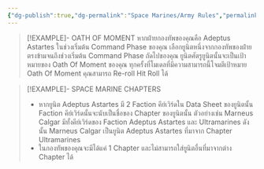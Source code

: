 ```yaml
---
{"dg-publish":true,"dg-permalink":"Space Marines/Army Rules","permalink":"/Space Marines/Army Rules/","created":"2024-01-04T01:10:24.775+07:00","updated":"2024-01-04T01:14:35.438+07:00"}
---
```


> [!EXAMPLE]- OATH OF MOMENT
> หากฝ่ายกองทัพของคุณคือ Adeptus Astartes ในช่วงเริ่มต้น Command Phase ของคุณ เลือกยูนิตหนึ่งจากกองทัพของฝ่ายตรงข้ามจนถึงช่วงเริ่มต้น Command Phase ถัดไปของคุณ ยูนิตศัตรูยูนิตนั้นจะเป็นเป้าหมายของ Oath Of Moment ของคุณ ทุกครั้งที่โมเดลที่มีความสามารถนี้โจมตีเป้าหมาย Oath Of Moment คุณสามารถ Re-roll Hit Roll ได้

> [!EXAMPLE]- SPACE MARINE CHAPTERS
> - หากยูนิต Adeptus Astartes มี 2 Faction คีย์เวิร์ดใน Data Sheet ของยูนิตนั้น Faction คีย์เวิร์ดนั้นจะนับเป็นชื่อของ Chapter ของยูนิตนั้น ตัวอย่างเช่น Marneus Calgar มีทั้งคีย์เวิร์ดของ Faction Adeptus Astartes และ Ultramarines ดังนั้น Marneus Calgar เป็นยูนิต Adeptus Astartes ที่มาจาก Chapter Ultramarines
> - ในกองทัพของคุณจะมีได้แค่ 1 Chapter และไม่สามารถใส่ยูนิตอื่นที่มาจากต่าง Chapter ได้